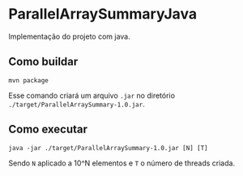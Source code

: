 # ParallelArraySummaryJava
Implementação do projeto com java.

## Como buildar

```
mvn package
```

Esse comando criará um arquivo `.jar` no diretório `./target/ParallelArraySummary-1.0.jar`.

## Como executar 

```
java -jar ./target/ParallelArraySummary-1.0.jar [N] [T]
```

Sendo `N` aplicado a 10^N elementos e `T` o número de threads criada.
